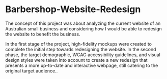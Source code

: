 # Barbershop-Website-Redesign
The concept of this project was about analyzing the current website of an Australian small business and considering how I would be able to redesign the website to benefit the business.

In the first stage of the project, high-fidelity mockups were created to complete the initial step towards redesigning the website. In the second phase, the target demographic, WCAG accessibility guidelines, and visual design styles were taken into account to create a new redesign that presents a more up-to-date and interactive webpage, still catering to the original target audience..
